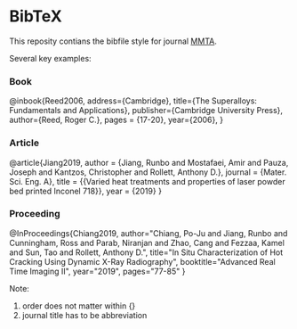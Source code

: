 # BibTeX
This reposity contians the bibfile style for journal [MMTA](https://www.springer.com/journal/11661).

Several key examples:

### Book
@inbook{Reed2006, 
address={Cambridge},
title={The Superalloys: Fundamentals and Applications}, 
publisher={Cambridge University Press},
author={Reed, Roger C.}, 
pages = {17-20},
year={2006},
}

### Article
@article{Jiang2019,
author = {Jiang, Runbo and Mostafaei, Amir and Pauza, Joseph and Kantzos, Christopher and Rollett, Anthony D.},
journal = {Mater. Sci. Eng. A},
title = {{Varied heat treatments and properties of laser powder bed printed Inconel 718}},
year = {2019}
}

### Proceeding

@InProceedings{Chiang2019,
author="Chiang, Po-Ju and Jiang, Runbo and Cunningham, Ross and Parab, Niranjan and Zhao, Cang and Fezzaa, Kamel and Sun, Tao and Rollett, Anthony D.",
title="In Situ Characterization of Hot Cracking Using Dynamic X-Ray Radiography",
booktitle="Advanced Real Time Imaging II",
year="2019",
pages="77-85"
}

Note: 
1. order does not matter within {}
2. journal title has to be abbreviation
